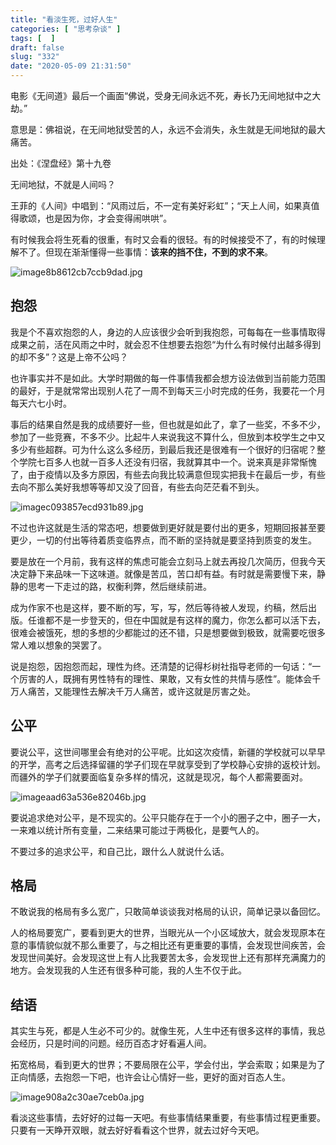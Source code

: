 ```yaml
---
title: "看淡生死，过好人生"
categories: [ "思考杂谈" ]
tags: [  ]
draft: false
slug: "332"
date: "2020-05-09 21:31:50"
---
```


电影《无间道》最后一个画面“佛说，受身无间永远不死，寿长乃无间地狱中之大劫。”

意思是：佛祖说，在无间地狱受苦的人，永远不会消失，永生就是无间地狱的最大痛苦。  

出处：《涅盘经》第十九卷

无间地狱，不就是人间吗？

王菲的《人间》中唱到：“风雨过后，不一定有美好彩虹”；“天上人间，如果真值得歌颂，也是因为你，才会变得闹哄哄”。

有时候我会将生死看的很重，有时又会看的很轻。有的时候接受不了，有的时候理解不了。但现在渐渐懂得一些事情：**该来的挡不住，不到的求不来**。

![image8b8612cb7ccb9dad.jpg](https://imagehost-cdn.frytea.com/images/2020/05/09/image8b8612cb7ccb9dad.jpg)

## 抱怨


我是个不喜欢抱怨的人，身边的人应该很少会听到我抱怨，可每每在一些事情取得成果之前，活在风雨之中时，就会忍不住想要去抱怨“为什么有时候付出越多得到的却不多”？这是上帝不公吗？

也许事实并不是如此。大学时期做的每一件事情我都会想方设法做到当前能力范围的最好，于是就常常出现别人花了一周不到每天三小时完成的任务，我要花一个月每天六七小时。

事后的结果自然是我的成绩要好一些，但也就是如此了，拿了一些奖，不多不少，参加了一些竞赛，不多不少。比起牛人来说我这不算什么，但放到本校学生之中又多少有些超群。可为什么这么多经历，到最后我还是很难有一个很好的归宿呢？整个学院七百多人也就一百多人还没有归宿，我就算其中一个。说来真是非常惭愧了，由于疫情以及多方原因，有些去向我比较满意但现实把我卡在最后一步，有些去向不那么美好我想等等却又没了回音，有些去向茫茫看不到头。

![imagec093857ecd931b89.jpg](https://imagehost-cdn.frytea.com/images/2020/05/09/imagec093857ecd931b89.jpg)

不过也许这就是生活的常态吧，想要做到更好就是要付出的更多，短期回报甚至要更少，一切的付出等待着质变临界点，而不断的坚持就是要坚持到质变的发生。

要是放在一个月前，我有这样的焦虑可能会立刻马上就去再投几次简历，但我今天决定静下来品味一下这味道。就像是苦瓜，苦口却有益。有时就是需要慢下来，静静的思考一下走过的路，权衡利弊，然后继续前进。

成为作家不也是这样，要不断的写，写，写，然后等待被人发现，约稿，然后出版。任谁都不是一步登天的，但在中国就是有这样的魔力，你怎么都可以活下去，很难会被饿死，想的多想的少都能过的还不错，只是想要做到极致，就需要吃很多常人难以想象的哭罢了。

说是抱怨，因抱怨而起，理性为终。还清楚的记得杉树社指导老师的一句话：“一个厉害的人，既拥有男性特有的理性、果敢，又有女性的共情与感性”。能体会千万人痛苦，又能理性去解决千万人痛苦，或许这就是厉害之处。

## 公平

要说公平，这世间哪里会有绝对的公平呢。比如这次疫情，新疆的学校就可以早早的开学，高考之后选择留疆的学子们现在早就享受到了学校静心安排的返校计划。而疆外的学子们就要面临复杂多样的情况，这就是现况，每个人都需要面对。

![imageaad63a536e82046b.jpg](https://imagehost-cdn.frytea.com/images/2020/05/09/imageaad63a536e82046b.jpg)

要说追求绝对公平，是不现实的。公平只能存在于一个小的圈子之中，圈子一大，一来难以统计所有变量，二来结果可能过于两极化，是要气人的。

不要过多的追求公平，和自己比，跟什么人就说什么话。

## 格局

不敢说我的格局有多么宽广，只敢简单谈谈我对格局的认识，简单记录以备回忆。

人的格局要宽广，要看到更大的世界，当眼光从一个小区域放大，就会发现原本在意的事情貌似就不那么重要了，与之相比还有更重要的事情，会发现世间疾苦，会发现世间美好。会发现这世上有人比我要苦太多，会发现世上还有那样充满魔力的地方。会发现我的人生还有很多种可能，我的人生不仅于此。

## 结语

其实生与死，都是人生必不可少的。就像生死，人生中还有很多这样的事情，我总会经历，只是时间的问题。经历百态才好看遍人间。

拓宽格局，看到更大的世界；不要局限在公平，学会付出，学会索取；如果是为了正向情感，去抱怨一下吧，也许会让心情好一些，更好的面对百态人生。

![image908a2c30ae7ceb0a.jpg](https://imagehost-cdn.frytea.com/images/2020/05/09/image908a2c30ae7ceb0a.jpg)

看淡这些事情，去好好的过每一天吧。有些事情结果重要，有些事情过程更重要。只要有一天睁开双眼，就去好好看看这个世界，就去过好今天吧。